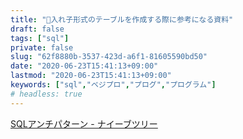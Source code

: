 ```yaml
---
title: "入れ子形式のテーブルを作成する際に参考になる資料"
draft: false
tags: ["sql"]
private: false
slug: "62f8880b-3537-423d-a6f1-81605590bd50"
date: "2020-06-23T15:41:13+09:00"
lastmod: "2020-06-23T15:41:13+09:00"
keywords: ["sql","ベジプロ","プログ","プログラム"]
# headless: true
---
```


[SQLアンチパターン - ナイーブツリー](https://www.slideshare.net/kamekoopa/ss-27728799)
